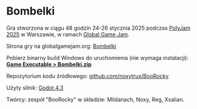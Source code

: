 # Bombelki

Gra stworzona w ciągu 48 godzin 24-26 stycznia 2025 podczas [PolyJam 2025](https://polyjam.kntgpolygon.pl/) w Warszawie, w ramach [Global Game Jam](https://globalgamejam.org/).

Strona gry na globalgamejam.org: [Bombelki](https://globalgamejam.org/games/2025/bombelki-8)

Pobierz binarny build Windows do uruchomienia (nie wymaga instalacji): **[Game Executable > Bombelki.zip](https://globalgamejam.org/games/2025/bombelki-8)**

Repozytorium kodu źródłowego: [github.com/noxytrux/BooRocky](https://github.com/noxytrux/BooRocky)

Użyty silnik: [Godot 4.3](https://godotengine.org/)

Twórcy: zespół "BooRocky" w składzie: Mildanach, Noxy, Reg, Xsalian.
